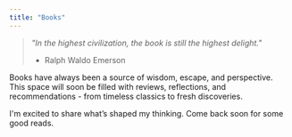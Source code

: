 ```yaml
---
title: "Books"
---
```


> _"In the highest civilization, the book is still the highest delight."_
>
> - Ralph Waldo Emerson

Books have always been a source of wisdom, escape, and perspective. This space will soon be filled with reviews, reflections, and recommendations - from timeless classics to fresh discoveries.

I'm excited to share what’s shaped my thinking. Come back soon for some good reads.
